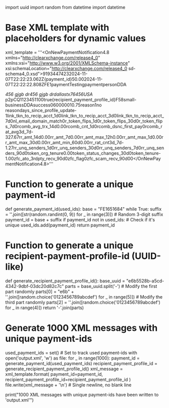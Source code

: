 import uuid
import random
from datetime import datetime

# Base XML template with placeholders for dynamic values
xml_template = '''<OnNewPaymentNotification4.8 xmlns="http://clearxchange.com/release4_0" xmlns:xsi="http://www.w3.org/2001/XMLSchema-instance" xsi:schemaLocation="http://clearxchange.com/release4_0 sd-schema4_0.xsd"><event-id>9193447423</event-id><event-time>2024-11-07T22:22:23.062Z</event-time><payment><payment-id>{payment_id}</payment-id><amount currency="USD">50.00</amount><initiation-time>2024-11-07T22:22:22.808Z</initiation-time><sender><organization-id>FE1</organization-id><sender-id>paymentTesting</sender-id><name>payment</name><sender-type>person</sender-type><sender-fi-instrument>DDA</sender-fi-instrument><address><line1>456 gjgb dr</line1><line2>456 gjgb dr</line2><city>dallas</city><state-or-subdivision-code>tx</state-or-subdivision-code><zip>76456</zip><country-code>USA</country-code></address></sender><product-type>p2p</product-type><directory-reference-number>CQ1123451100</directory-reference-number><real-time>true</real-time><disburser-details/><status><sent/></status><to-known-recipient><recipient-payment-profile-id>{recipient_payment_profile_id}</recipient-payment-profile-id><recipient-organization-id>F58</recipient-organization-id><recipient-type>small-business</recipient-type><recipient-fi-instrument>DDA</recipient-fi-instrument></to-known-recipient></payment><zelle-risk-score><status>success</status><status-code>0</status-code><model><identifier>6000001</identifier><score>0.75</score><reason-code><key>reason1</key><value>no reason</value></reason-code><attribute><key>days_since_profile_update</key><value>-1</value></attribute><attribute><key>link_tkn_to_recip_acct_1d</key><value>0</value></attribute><attribute><key>link_tkn_to_recip_acct_3d</key><value>0</value></attribute><attribute><key>link_tkn_to_recip_acct_7d</key><value>0</value></attribute><attribute><key>nl_email_domain_match</key><value>0</value></attribute><attribute><key>r_token_flips_1d</key><value>0</value></attribute><attribute><key>r_token_flips_30d</key><value>0</value></attribute><attribute><key>r_token_flips_7d</key><value>0</value></attribute><attribute><key>rcomb_avg_trx_14d</key><value>0.00</value></attribute><attribute><key>rcomb_cnt_1d</key><value>0</value></attribute><attribute><key>rcomb_dsnc_first_pay</key><value>0</value></attribute><attribute><key>rcomb_rat_avg3d_7d</key><value>-327.67</value></attribute><attribute><key>rr_amt_14d</key><value>0.00</value></attribute><attribute><key>rr_amt_7d</key><value>0.00</value></attribute><attribute><key>rr_amt_max_12h</key><value>0.00</value></attribute><attribute><key>rr_amt_max_1d</key><value>0.00</value></attribute><attribute><key>rr_amt_max_30d</key><value>0.00</value></attribute><attribute><key>rr_amt_min_60d</key><value>0.00</value></attribute><attribute><key>rr_rat_cnt3d_7d</key><value>-1.27</value></attribute><attribute><key>rr_unq_senders_1d</key><value>0</value></attribute><attribute><key>rr_unq_senders_30d</key><value>0</value></attribute><attribute><key>rr_unq_senders_7d</key><value>0</value></attribute><attribute><key>rr_unq_senders_90d</key><value>0</value></attribute><attribute><key>token_org_tenure</key><value>0.00</value></attribute><attribute><key>token_status_changes_30d</key><value>0</value></attribute><attribute><key>token_tenure</key><value>-1.00</value></attribute><attribute><key>zfc_ato_3rdpty_recv_90d</key><value>0</value></attribute><attribute><key>zfc_flag</key><value>0</value></attribute><attribute><key>zfc_scam_recv_90d</key><value>0</value></attribute><status-code>0</status-code></model></zelle-risk-score></OnNewPaymentNotification4.8>'''

# Function to generate a unique payment-id
def generate_payment_id(used_ids):
    base = "FE1651684"
    while True:
        suffix = ''.join([str(random.randint(0, 9)) for _ in range(3)])  # Random 3-digit suffix
        payment_id = base + suffix
        if payment_id not in used_ids:  # Check if it's unique
            used_ids.add(payment_id)
            return payment_id

# Function to generate a unique recipient-payment-profile-id (UUID-like)
def generate_recipient_payment_profile_id():
    base_uuid = "e6b5528b-a5cd-4342-9dbf-03dc20d82c7c"
    parts = base_uuid.split('-')
    # Modify the first part randomly
    parts[0] = "e6b" + ''.join([random.choice('0123456789abcdef') for _ in range(5)])
    # Modify the third part randomly
    parts[2] = ''.join([random.choice('0123456789abcdef') for _ in range(4)])
    return '-'.join(parts)

# Generate 1000 XML messages with unique payment-ids
used_payment_ids = set()  # Set to track used payment-ids
with open('output.xml', 'w') as file:
    for _ in range(1000):
        payment_id = generate_payment_id(used_payment_ids)
        recipient_payment_profile_id = generate_recipient_payment_profile_id()
        xml_message = xml_template.format(
            payment_id=payment_id,
            recipient_payment_profile_id=recipient_payment_profile_id
        )
        file.write(xml_message + '\n')  # Single newline, no blank line

print("1000 XML messages with unique payment-ids have been written to 'output.xml'")
